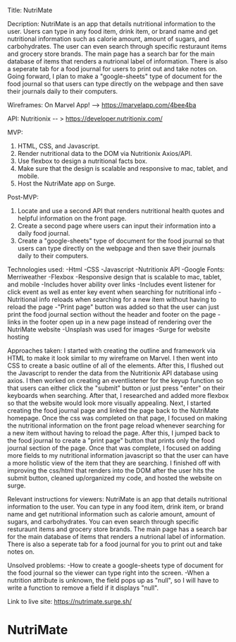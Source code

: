 <!-- Title: A working title for your app. (Feel free to have some fun with this.) -->

Title: NutriMate

<!-- Description: 4 to 5 sentences summarizing the features, functions, and goals. -->

Decription: NutriMate is an app that details nutritional information to the user. Users can type in any food item, drink item, or brand name and get nutritional information such as calorie amount, amount of sugars, and carbohydrates. The user can even search through specific resturaunt items and grocery store brands. The main page has a search bar for the main database of items that renders a nutrional label of information. There is also a seperate tab for a food journal for users to print out and take notes on. Going forward, I plan to make a "google-sheets" type of document for the food journal so that users can type directly on the webpage and then save their journals daily to their computers.

<!-- Wireframes: Mockups of your app on desktop, tablet, and mobile. -->

Wireframes: On Marvel App! --> https://marvelapp.com/4bee4ba

<!-- API: Which API you will be using. -->

API: Nutritionix -- > https://developer.nutritionix.com/

<!-- MVP: Write out what your goals are for MVP, including the minimum, need-to-have features of your app. -->

MVP:

1. HTML, CSS, and Javascript.
2. Render nutritional data to the DOM via Nutritionix Axios/API.
3. Use flexbox to design a nutritional facts box.
4. Make sure that the design is scalable and responsive to mac, tablet, and mobile.
5. Host the NutriMate app on Surge.

<!-- Post-MVP: Write out what your goals are for post-MVP, including nice-to-have features that you would like to implement once your MVP is complete. -->

Post-MVP:

1. Locate and use a second API that renders nutritional health quotes and helpful information on the front page.
2. Create a second page where users can input their information into a daily food journal.
3. Create a "google-sheets" type of document for the food journal so that users can type directly on the webpage and then save their journals daily to their computers.

<!-- ------------------- -->

Technologies used:
-Html
-CSS
-Javascript
-Nutritionix API
-Google Fonts: Merriweather
-Flexbox
-Responsive design that is scalable to mac, tablet, and mobile
-Includes hover ability over links
-Includes event listener for click event as well as enter key event when searching for nutritional info
-Nutritional info reloads when searching for a new item without having to reload the page
-"Print page" button was added so that the user can just print the food journal section without the header and footer on the page
-links in the footer open up in a new page instead of rendering over the NutriMate website
-Unsplash was used for images
-Surge for website hosting

<!-- ------------------- -->

Approaches taken:
I started with creating the outline and framework via HTML to make it look similar to my wireframe on Marvel. I then went into CSS to create a basic outline of all of the elements. After this, I flushed out the Javascript to render the data from the Nutritionix API database using axios. I then worked on creating an eventlistener for the keyup function so that users can either click the "submit" button or just press "enter" on their keyboards when searching. After that, I researched and added more flexbox so that the website would look more visually appealing. Next, I started creating the food journal page and linked the page back to the NutriMate homepage. Once the css was completed on that page, I focused on making the nutritional information on the front page reload whenever searching for a new item without having to reload the page. After this, I jumped back to the food journal to create a "print page" button that prints only the food journal section of the page. Once that was complete, I focused on adding more fields to my nutritional information javascript so that the user can have a more holistic view of the item that they are searching. I finished off with improving the css/html that renders into the DOM after the user hits the submit button, cleaned up/organized my code, and hosted the website on surge.

<!-- ------------------- -->

Relevant instructions for viewers:
NutriMate is an app that details nutritional information to the user. You can type in any food item, drink item, or brand name and get nutritional information such as calorie amount, amount of sugars, and carbohydrates. You can even search through specific resturaunt items and grocery store brands. The main page has a search bar for the main database of items that renders a nutrional label of information. There is also a seperate tab for a food journal for you to print out and take notes on.

<!-- ------------------- -->

Unsolved problems:
-How to create a google-sheets type of document for the food journal so the viewer can type right into the screen.
-When a nutrition attribute is unknown, the field pops up as "null", so I will have to write a function to remove a field if it displays "null".

<!-- ------------------- -->

Link to live site: https://nutrimate.surge.sh/

# NutriMate
